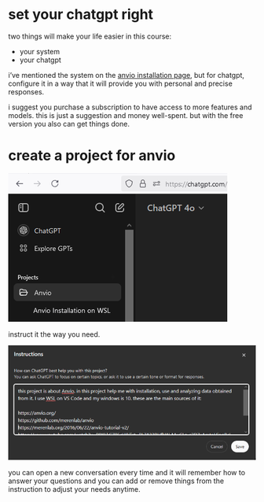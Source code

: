 # set your chatgpt right

two things will make your life easier in this course:

- your system
- your chatgpt

i’ve mentioned the system on the [anvio installation page](https://zetazee.github.io/anvio/installation.html), but for chatgpt, configure it in a way that it will provide you with personal and precise responses.

i suggest you purchase a subscription to have access to more features and models. this is just a suggestion and money well-spent. but with the free version you also can get things done.

# create a project for anvio

![anvio](/friend_gpt/1.png)

instruct it the way you need.

![anvio](/friend_gpt/2.png)

you can open a new conversation every time and it will remember how to answer your questions and you can add or remove things from the instruction to adjust your needs anytime.
